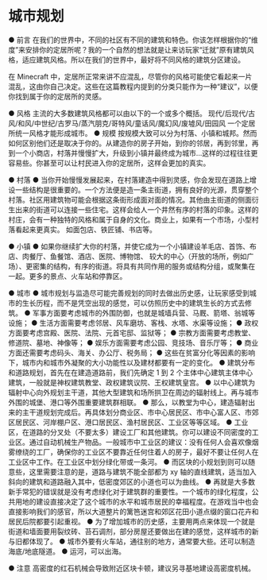 <!-- community/creation/3001 -->

# 城市规划

● 前言
在我们的世界中，不同的社区有不同的建筑和特色。你该怎样根据你的“维度”来安排你的定居所呢？我的一个自然的想法就是让来访玩家“迁就”原有建筑风格，适应建筑风格。所以在我们的世界中，最好将不同风格的建筑分区建设。

在 Minecraft 中，定居所正常来讲不应混乱，尽管你的风格可能使它看起来一片混乱，这由你自己决定。这些在这篇教程内提到的分类只能作为一种“建议”，以便你找到属于你的定居所的灵感。

● 风格
主流的大多数建筑风格都可以由以下的一个或多个概括。
现代/后现代/古风/和风/中世纪/古罗马/蒸汽朋克/哥特风/童话风/魔幻风/废墟风/田园风
一个定居所统一风格才能形成城市。
● 规模
按规模大致可以分为村落、小镇和城邦。然而如何区别他们还是取决于你的。从建造你的房子开始，到你的邻居，再到邻里，再到一个小商店，村落并慢慢扩大，升级到小镇并最终成为城市…这样的过程往往更容易些。你甚至可以让村民进入你的定居所，这样会更加的真实。

● 村落
● 当你开始慢慢发展起来，在村落建造中得到灵感，你会发现在道路上增设一些结构是很重要的。一个方法便是造一条主街道，拥有良好的光源，贯穿整个村落。社区用建筑物可能会根据这条街形成面对面的情况。其他由主街道的侧面衍生出来的街道可以连接一些住宅。这样会给人一个井然有序的村落的印象。这样的村庄，会有一种独特的风格和属于自身的文化。商业上，如果有一个市场，小型村落看起来更真实。 如面包店、铁匠铺、书店等。

● 小镇
● 如果你继续扩大你的村落，并使它成为一个小镇建设羊毛店、首饰、布店、肉餐厅、鱼餐馆、酒店、医院、博物馆、 较大的中心（开放的场所，例如广场）、更密集的结构，有序的街道。将具有共同作用的服务或结构分组，或聚集在一起。更多的景点、火车站和停靠区。

● 城市
● 城市规划与监造尽可能完善规划的同时去做出历史感，让玩家感受到城市的生长历程，而不是凭空出现的感觉，可以仿照历史中的建筑生长的方式去修筑。
● 军事方面要考虑城市的外围防御，也就是城墙兵营、马厩、箭塔、翁城等设施；
● 生活方面需要考虑邻居、风车磨坊、客栈、水塔、水渠等设施；
● 政权方面要考虑宫殿、医院、法院、元首宅邸、监狱等；
● 宗教方面需要考虑教堂、修道院、墓地、神像等；
● 娱乐方面需要考虑公园、竞技场、音乐厅等；
● 商业方面还需要考虑码头、海关、办公厅、税务局；
● 这些在贫富分化等因素的影响下，城市内和城市外凝聚的大小功能性以及建材都要有一定的变化。
● 建筑分布和道路规划，首先在在建造道路前，我们先确定 1 到 2 个主体中心建筑主体中心建筑，一般就是神权建筑教堂、政权建筑议院、王权建筑皇宫。
● 以中心建筑为辐射中心向外规划主干道，其他大型建筑和场所拱卫在周边的辐射线上。再与城市外围的城堡、港口等外围重要建筑群相联。
● 那么，以教堂为中心，建造辐射出来的主干道规划完成后。再具体划分商业区、市中心居民区、市中心富人区、市郊区居民区、河岸棚户区、港口居民区、渔村居民区、工业区等等区域。
● 工业区，在道路的分叉处（不要太多）建设工厂和其他建筑。你可以建设不同密度的工业区。通过自动机械生产物品。一般城市中工业区的建议：没有任何人会喜欢像烟雾缭绕的工厂，确保你的工业区不要靠近任何住着人的房子，最好不要让任何人在工业区中工作。在工业区中划分绿化带或一条河。
● 而区块的小规划到则可以随意些，这里需要注意的是，道路与建筑不能全部都为 xy 轴的直线建筑，适当加入斜向的建筑和道路融入其中，低密度郊区的小道也可以为曲线。
● 再就是大多数新手常犯的错误就是没有考虑绿化对于建筑群的重要性。一个城市的绿化程度，公共用地的建设直接决定了这个城市的水平和城市居民的幸福程度。在游戏当中也会直接影响我们的感官，所以大道整片的篱笆迷宫和郊区花田小道点缀的窗口花卉和居民后院都要引起重视。
● 为了增加城市的历史感，主要用两点来体现一个就是街道和墙面要用裂纹砖、苔石调剂，部分房屋还要做出在建的感觉，这样城市的新与旧都体现了。
● 城市外要有火车站，通往别的地方，通常要大些。还可以制造海底/地底隧道。
● 运河，可以出海。

● 注意
高密度的红石机械会导致附近区块卡顿，建议另寻基地建设高密度机械。
